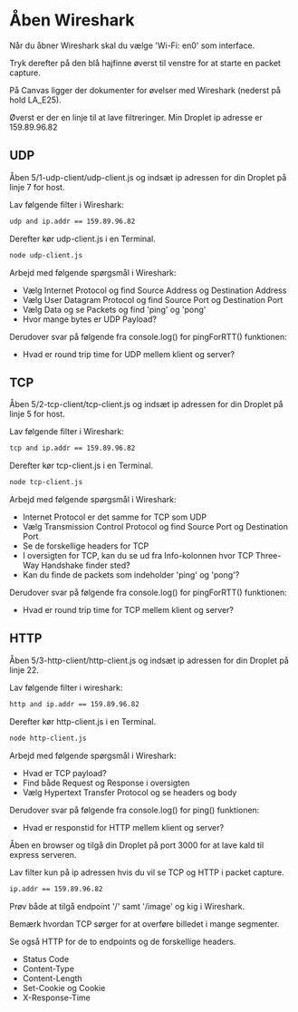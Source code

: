 # Åben Wireshark

Når du åbner Wireshark skal du vælge 'Wi-Fi: en0' som interface.

Tryk derefter på den blå hajfinne øverst til venstre for at starte en packet capture.

På Canvas ligger der dokumenter for øvelser med Wireshark (nederst på hold LA_E25).

Øverst er der en linje til at lave filtreringer. Min Droplet ip adresse er 159.89.96.82

## UDP

Åben 5/1-udp-client/udp-client.js og indsæt ip adressen for din Droplet på linje 7 for host.

Lav følgende filter i Wireshark:

```bash
udp and ip.addr == 159.89.96.82
```

Derefter kør udp-client.js i en Terminal.

```bash
node udp-client.js
```

Arbejd med følgende spørgsmål i Wireshark:

- Vælg Internet Protocol og find Source Address og Destination Address
- Vælg User Datagram Protocol og find Source Port og Destination Port
- Vælg Data og se Packets og find 'ping' og 'pong'
- Hvor mange bytes er UDP Payload?

Derudover svar på følgende fra console.log() for pingForRTT() funktionen:

- Hvad er round trip time for UDP mellem klient og server?

## TCP

Åben 5/2-tcp-client/tcp-client.js og indsæt ip adressen for din Droplet på linje 5 for host.

Lav følgende filter i Wireshark:

```bash
tcp and ip.addr == 159.89.96.82
```

Derefter kør tcp-client.js i en Terminal.

```bash
node tcp-client.js
```

Arbejd med følgende spørgsmål i Wireshark:

- Internet Protocol er det samme for TCP som UDP
- Vælg Transmission Control Protocol og find Source Port og Destination Port
- Se de forskellige headers for TCP
- I oversigten for TCP, kan du se ud fra Info-kolonnen hvor TCP Three-Way Handshake finder sted?
- Kan du finde de packets som indeholder 'ping' og 'pong'?

Derudover svar på følgende fra console.log() for pingForRTT() funktionen:

- Hvad er round trip time for TCP mellem klient og server?

## HTTP

Åben 5/3-http-client/http-client.js og indsæt ip adressen for din Droplet på linje 22.

Lav følgende filter i wireshark:

```bash
http and ip.addr == 159.89.96.82
```

Derefter kør http-client.js i en Terminal.

```bash
node http-client.js
```

Arbejd med følgende spørgsmål i Wireshark:

- Hvad er TCP payload?
- Find både Request og Response i oversigten
- Vælg Hypertext Transfer Protocol og se headers og body

Derudover svar på følgende fra console.log() for ping() funktionen:

- Hvad er responstid for HTTP mellem klient og server?

Åben en browser og tilgå din Droplet på port 3000 for at lave kald til express serveren.

Lav filter kun på ip adressen hvis du vil se TCP og HTTP i packet capture.

```bash
ip.addr == 159.89.96.82
```

Prøv både at tilgå endpoint '/' samt '/image' og kig i Wireshark.

Bemærk hvordan TCP sørger for at overføre billedet i mange segmenter.

Se også HTTP for de to endpoints og de forskellige headers.

- Status Code
- Content-Type
- Content-Length
- Set-Cookie og Cookie
- X-Response-Time